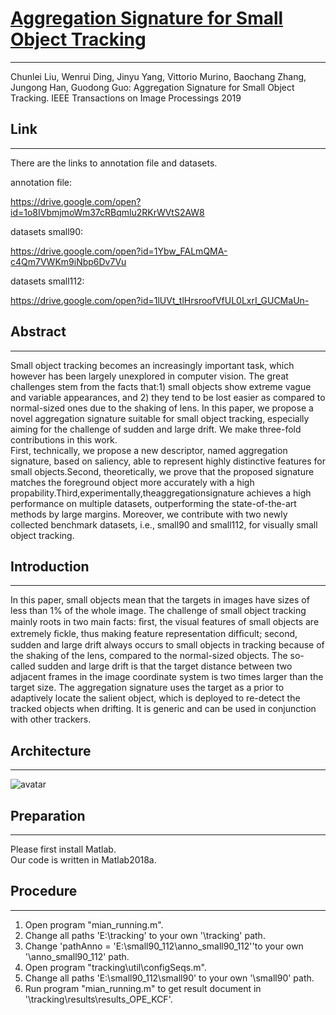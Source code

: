 #  [Aggregation Signature for Small Object Tracking](https://arxiv.org/abs/1910.10859)  #
---
Chunlei Liu, Wenrui Ding, Jinyu Yang, Vittorio Murino, Baochang Zhang, Jungong Han, Guodong Guo:
Aggregation Signature for Small Object Tracking. IEEE Transactions on Image Processings 2019

## Link ##
---
There are the links to annotation file and datasets.

annotation file:

https://drive.google.com/open?id=1o8IVbmjmoWm37cRBqmlu2RKrWVtS2AW8

datasets small90:

https://drive.google.com/open?id=1Ybw_FALmQMA-c4Qm7VWKm9iNbp6Dv7Vu

datasets small112:

https://drive.google.com/open?id=1lUVt_tlHrsroofVfUL0LxrI_GUCMaUn-

## Abstract
---
Small object tracking becomes an increasingly important task, which however has been largely unexplored in computer vision. The great challenges stem from the facts that:1) small objects show extreme vague and variable appearances, and 2) they tend to be lost easier as compared to normal-sized ones due to the shaking of lens. In this paper, we propose a novel aggregation signature suitable for small object tracking, especially aiming for the challenge of sudden and large drift. We make three-fold contributions in this work.  
First, technically, we propose a new descriptor, named aggregation signature, based on saliency, able to represent highly distinctive features for small objects.Second, theoretically, we prove that the proposed signature matches the foreground object more accurately with a high propability.Third,experimentally,theaggregationsignature achieves a high performance on multiple datasets, outperforming the state-of-the-art methods by large margins. Moreover, we contribute with two newly collected benchmark datasets, i.e., small90 and small112, for visually small object tracking. 

## Introduction
---
In this paper, small objects mean that the targets in images have sizes of less than 1% of the whole image. The challenge of small object tracking mainly roots in two main facts: ﬁrst, the visual features of small objects are extremely ﬁckle, thus making feature representation difﬁcult; second, sudden and large drift always occurs to small objects in tracking because of the shaking of the lens, compared to the normal-sized objects. The so-called sudden and large drift is that the target distance between two adjacent frames in the image coordinate system is two times larger than the target size.
The aggregation signature uses the target as a prior to adaptively locate the salient object, which is deployed to re-detect the tracked objects when drifting. It is generic and can be used in conjunction with other trackers.


## Architecture
---
![avatar](E:\实验室\small_tracking\上传github/structure.jpg)

## Preparation
---
Please first install Matlab.  
Our code is written in Matlab2018a.

## Procedure
---
1. Open program "mian_running.m".
2. Change all paths 'E:\tracking' to your own '\tracking' path.
3. Change 'pathAnno = 'E:\small90_112\anno_small90_112\''to your own '\anno_small90_112' path.
4. Open program "tracking\util\configSeqs.m".
5. Change all paths 'E:\small90_112\small90' to your own '\small90' path.
6. Run program "mian_running.m" to get result document in '\tracking\results\results_OPE_KCF\'.




